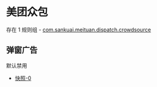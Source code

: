 # 美团众包

存在 1 规则组 - [com.sankuai.meituan.dispatch.crowdsource](/src/apps/com.sankuai.meituan.dispatch.crowdsource.ts)

## 弹窗广告

默认禁用

- [快照-0](https://i.gkd.li/i/13694935)
